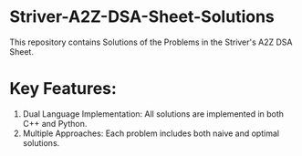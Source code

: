 # Striver-A2Z-DSA-Sheet-Solutions
This repository contains Solutions of the Problems in the Striver's A2Z DSA Sheet.

# Key Features:
1) Dual Language Implementation: All solutions are implemented in both C++ and Python.
2) Multiple Approaches: Each problem includes both naive and optimal solutions.
